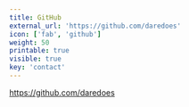 ```yaml
---
title: GitHub
external_url: 'https://github.com/daredoes'
icon: ['fab', 'github']
weight: 50
printable: true
visible: true
key: 'contact'
---
```

https://github.com/daredoes
